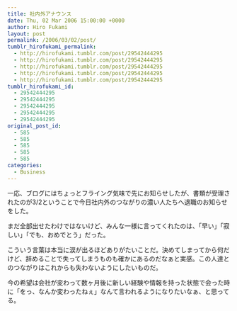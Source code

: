 ```yaml
---
title: 社内外アナウンス
date: Thu, 02 Mar 2006 15:00:00 +0000
author: Hiro Fukami
layout: post
permalink: /2006/03/02/post/
tumblr_hirofukami_permalink:
  - http://hirofukami.tumblr.com/post/29542444295
  - http://hirofukami.tumblr.com/post/29542444295
  - http://hirofukami.tumblr.com/post/29542444295
  - http://hirofukami.tumblr.com/post/29542444295
  - http://hirofukami.tumblr.com/post/29542444295
tumblr_hirofukami_id:
  - 29542444295
  - 29542444295
  - 29542444295
  - 29542444295
  - 29542444295
original_post_id:
  - 585
  - 585
  - 585
  - 585
  - 585
categories:
  - Business
---
```

<div class="section">
  <p>
    一応、ブログにはちょっとフライング気味で先にお知らせしたが、書類が受理されたのが3/2ということで今日社内外のつながりの濃い人たちへ退職のお知らせをした。
  </p>
  
  <p>
    まだ全部出せたわけではないけど、みんな一様に言ってくれたのは、「早い」「寂しい」「でも、おめでとう」だった。
  </p>
  
  <p>
    こういう言葉は本当に涙が出るほどありがたいことだ。決めてしまってから何だけど、辞めることで失ってしまうものも確かにあるのだなぁと実感。この人達とのつながりはこれからも失わないようにしたいものだ。
  </p>
  
  <p>
    今の希望は会社が変わって数ヶ月後に新しい経験や情報を持った状態で会った時に「をっ、なんか変わったねぇ」なんて言われるようになりたいなぁ、と思ってる。
  </p>
</div>